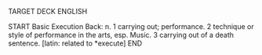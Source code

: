 TARGET DECK
ENGLISH

START
Basic
Execution
Back: n. 1 carrying out; performance. 2 technique or style of performance in the arts, esp. Music. 3 carrying out of a death sentence. [latin: related to *execute]
END
